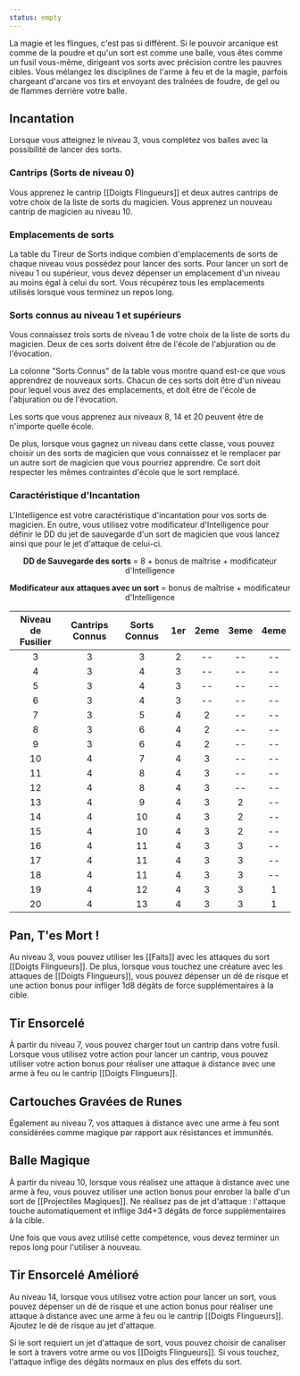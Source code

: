 ```yaml
---
status: empty
---
```

La magie et les flingues, c'est pas si différent. Si le pouvoir arcanique est comme de la poudre et qu'un sort est comme une balle, vous êtes comme un fusil vous-même, dirigeant vos sorts avec précision contre les pauvres cibles. Vous mélangez les disciplines de l'arme à feu et de la magie, parfois chargeant d'arcane vos tirs et envoyant des traînées de foudre, de gel ou de flammes derrière votre balle.

## Incantation

Lorsque vous atteignez le niveau 3, vous complétez vos balles avec la possibilité de lancer des sorts.

### Cantrips (Sorts de niveau 0)

Vous apprenez le cantrip [[Doigts Flingueurs]] et deux autres cantrips de votre choix de la liste de sorts du magicien. Vous apprenez un nouveau cantrip de magicien au niveau 10.

### Emplacements de sorts

La table du Tireur de Sorts indique combien d'emplacements de sorts de chaque niveau vous possédez pour lancer des sorts. Pour lancer un sort de niveau 1 ou supérieur, vous devez dépenser un emplacement d'un niveau au moins égal à celui du sort. Vous récupérez tous les emplacements utilisés lorsque vous terminez un repos long.

### Sorts connus au niveau 1 et supérieurs

Vous connaissez trois sorts de niveau 1 de votre choix de la liste de sorts du magicien. Deux de ces sorts doivent être de l'école de l'abjuration ou de l'évocation.

La colonne "Sorts Connus" de la table vous montre quand est-ce que vous apprendrez de nouveaux sorts.
Chacun de ces sorts doit être d'un niveau pour lequel vous avez des emplacements, et doit être de l'école de l'abjuration ou de l'évocation.

Les sorts que vous apprenez aux niveaux 8, 14 et 20 peuvent être de n'importe quelle école.

De plus, lorsque vous gagnez un niveau dans cette classe, vous pouvez choisir un des sorts de magicien que vous connaissez et le remplacer par un autre sort de magicien que vous pourriez apprendre. Ce sort doit respecter les mêmes contraintes d'école que le sort remplacé.

### Caractéristique d'Incantation

L'Intelligence est votre caractéristique d'incantation pour vos sorts de magicien. En outre, vous utilisez votre modificateur d'Intelligence pour définir le DD du jet de sauvegarde d'un sort de magicien que vous lancez ainsi que pour le jet d'attaque de celui-ci.

<p style="text-align:center"><b>DD de Sauvegarde des sorts</b> = 8 + bonus de maîtrise + modificateur d'Intelligence</p>

<p style="text-align:center"><b>Modificateur aux attaques avec un sort</b> = bonus de maîtrise + modificateur d'Intelligence</p>

| Niveau de Fusilier | Cantrips Connus | Sorts Connus | 1er | 2eme | 3eme | 4eme |
|:------------------:|:---------------:|:------------:|:---:|:----:|:----:|:----:|
| 3 | 3 | 3 | 2 | -- | -- | -- |
| 4 | 3 | 4 | 3 | -- | -- | -- |
| 5 | 3 | 4 | 3 | -- | -- | -- |
| 6 | 3 | 4 | 3 | -- | -- | -- |
| 7 | 3 | 5 | 4 | 2 | -- | -- |
| 8 | 3 | 6 | 4 | 2 | -- | -- |
| 9 | 3 | 6 | 4 | 2 | -- | -- |
| 10 | 4 | 7 | 4 | 3 | -- | -- |
| 11 | 4 | 8 | 4 | 3 | -- | -- |
| 12 | 4 | 8 | 4 | 3 | -- | -- |
| 13 | 4 | 9 | 4 | 3 | 2 | -- |
| 14 | 4 | 10 | 4 | 3 | 2 | -- |
| 15 | 4 | 10 | 4 | 3 | 2 | -- |
| 16 | 4 | 11 | 4 | 3 | 3 | -- |
| 17 | 4 | 11 | 4 | 3 | 3 | -- |
| 18 | 4 | 11 | 4 | 3 | 3 | -- |
| 19 | 4 | 12 | 4 | 3 | 3 | 1 |
| 20 | 4 | 13 | 4 | 3 | 3 | 1 |

## Pan, T'es Mort !

Au niveau 3, vous pouvez utiliser les [[Faits]] avec les attaques du sort [[Doigts Flingueurs]]. De plus, lorsque vous touchez une créature avec les attaques de [[Doigts Flingueurs]], vous pouvez dépenser un dé de risque et une action bonus pour infliger 1d8 dégâts de force supplémentaires à la cible.

## Tir Ensorcelé

À partir du niveau 7, vous pouvez charger tout un cantrip dans votre fusil. Lorsque vous utilisez votre action pour lancer un cantrip, vous pouvez utiliser votre action bonus pour réaliser une attaque à distance avec une arme à feu ou le cantrip [[Doigts Flingueurs]]. 

## Cartouches Gravées de Runes

Également au niveau 7, vos attaques à distance avec une arme à feu sont considérées comme magique par rapport aux résistances et immunités.

## Balle Magique

À partir du niveau 10, lorsque vous réalisez une attaque à distance avec une arme à feu, vous pouvez utiliser une action bonus pour enrober la balle d'un sort de [[Projectiles Magiques]]. Ne réalisez pas de jet d'attaque : l'attaque touche automatiquement et inflige 3d4+3 dégâts de force supplémentaires à la cible.

Une fois que vous avez utilisé cette compétence, vous devez terminer un repos long pour l'utiliser à nouveau.

## Tir Ensorcelé Amélioré

Au niveau 14, lorsque vous utilisez votre action pour lancer un sort, vous pouvez dépenser un dé de risque et une action bonus pour réaliser une attaque à distance avec une arme à feu ou le cantrip [[Doigts Flingueurs]]. Ajoutez le dé de risque au jet d'attaque.

Si le sort requiert un jet d'attaque de sort, vous pouvez choisir de canaliser le sort à travers votre arme ou vos [[Doigts Flingueurs]]. Si vous touchez, l'attaque inflige des dégâts normaux en plus des effets du sort.
